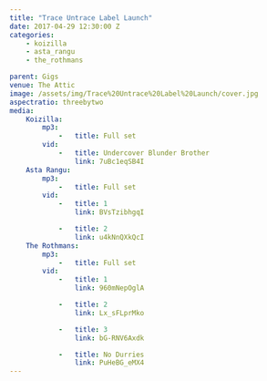 ```yaml
---
title: "Trace Untrace Label Launch"
date: 2017-04-29 12:30:00 Z
categories:
    - koizilla
    - asta_rangu
    - the_rothmans

parent: Gigs
venue: The Attic
image: /assets/img/Trace%20Untrace%20Label%20Launch/cover.jpg
aspectratio: threebytwo
media:
    Koizilla:
        mp3:
            -   title: Full set
        vid:
            -   title: Undercover Blunder Brother
                link: 7uBc1eqSB4I
    Asta Rangu:
        mp3:
            -   title: Full set
        vid:
            -   title: 1
                link: BVsTzibhgqI

            -   title: 2
                link: u4kNnQXkQcI
    The Rothmans:
        mp3:
            -   title: Full set
        vid:
            -   title: 1
                link: 960mNepOglA

            -   title: 2
                link: Lx_sFLprMko

            -   title: 3
                link: bG-RNV6Axdk

            -   title: No Durries
                link: PuHeBG_eMX4
---
```


